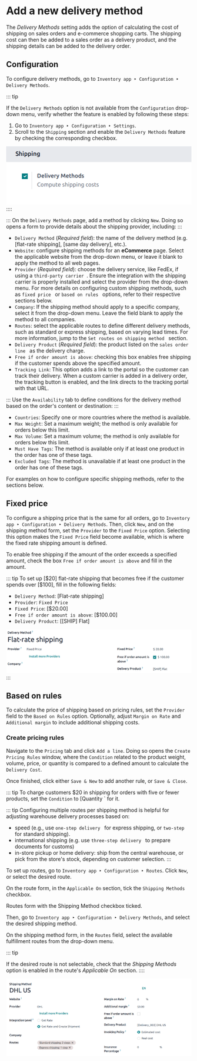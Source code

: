 # Add a new delivery method

The *Delivery Methods* setting adds the option of calculating the cost
of shipping on sales orders and e-commerce shopping carts. The shipping
cost can then be added to a sales order as a delivery product, and the
shipping details can be added to the delivery order.


## Configuration

To configure delivery methods, go to
`Inventory app ‣ Configuration ‣ Delivery
Methods`.

::: tip

If the `Delivery Methods` option is
not available from the `Configuration` drop-down menu, verify whether the feature is enabled
by following these steps:

1.  Go to
    `Inventory app ‣ Configuration ‣ Settings`.
2.  Scroll to the `Shipping` section
    and enable the `Delivery Methods`
    feature by checking the corresponding checkbox.

![The Delivery Methods feature enabled in the settings.](new_delivery_method/enable-delivery.png)
::::

::: 
On the `Delivery Methods` page, add a
method by clicking `New`. Doing so
opens a form to provide details about the shipping provider, including:
:::

- `Delivery Method` (*Required
  field*): the name of the delivery method (e.g. [flat-rate
  shipping], [same day delivery], etc.).
- `Website`: configure shipping
  methods for an **eCommerce** page. Select the applicable website from
  the drop-down menu, or leave it blank to apply the method to all web
  pages.
- `Provider` (*Required field*):
  choose the delivery service, like FedEx, if using a
  `third-party carrier `. Ensure the integration with the shipping carrier is
  properly installed and select the provider from the drop-down menu.
  For more details on configuring custom shipping methods, such as
  `fixed price
  ` or
  `based on rules ` options, refer to their respective sections below.
- `Company`: If the shipping method
  should apply to a specific company, select it from the drop-down menu.
  Leave the field blank to apply the method to all companies.
- `Routes`: select the applicable
  routes to define different delivery methods, such as standard or
  express shipping, based on varying lead times. For more information,
  jump to the
  `Set routes on shipping method ` section.
- `Delivery Product` (*Required
  field*): the product listed on the `sales order line
  ` as the
  delivery charge.
- `Free if order amount is above`:
  checking this box enables free shipping if the customer spends above
  the specified amount.
- `Tracking Link`: This option adds a
  link to the portal so the customer can track their delivery. When a
  custom carrier is added in a delivery order, the tracking button is
  enabled, and the link directs to the tracking portal with that URL.

::: 
Use the `Availability` tab to define
conditions for the delivery method based on the order\'s content or
destination:
:::

- `Countries`: Specify one or more
  countries where the method is available.
- `Max Weight`: Set a maximum weight;
  the method is only available for orders below this limit.
- `Max Volume`: Set a maximum volume;
  the method is only available for orders below this limit.
- `Must Have Tags`: The method is
  available only if at least one product in the order has one of these
  tags.
- `Excluded Tags`: The method is
  unavailable if at least one product in the order has one of these
  tags.

For examples on how to configure specific shipping methods, refer to the
sections below.

## Fixed price 

To configure a shipping price that is the same for all orders, go to
`Inventory app
‣ Configuration ‣ Delivery Methods`. Then, click `New`, and on the shipping method form, set the
`Provider` to the
`Fixed Price` option. Selecting this
option makes the `Fixed Price` field
become available, which is where the fixed rate shipping amount is
defined.

To enable free shipping if the amount of the order exceeds a specified
amount, check the box `Free if order amount is above` and fill in the amount.

::: tip
To set up [\$20] flat-rate shipping that becomes free if the
customer spends over [\$100], fill in the following fields:

- `Delivery Method`: [Flat-rate
  shipping]
- `Provider`:
  `Fixed Price`
- `Fixed Price`:
  [\$20.00]
- `Free if order amount is above`:
  [\$100.00]
- `Delivery Product`: [\[SHIP\]
  Flat]

![Example of filling out a shipping method.](new_delivery_method/new-shipping-method.png)
:::

## Based on rules 

To calculate the price of shipping based on pricing rules, set the
`Provider` field to the
`Based on Rules` option. Optionally,
adjust `Margin on Rate` and
`Additional margin` to include
additional shipping costs.

### Create pricing rules

Navigate to the `Pricing` tab and
click `Add a line`. Doing so opens
the `Create Pricing Rules` window,
where the `Condition` related to the
product weight, volume, price, or quantity is compared to a defined
amount to calculate the `Delivery Cost`.

Once finished, click either `Save & New` to add another rule, or
`Save & Close`.

::: tip
To charge customers \$20 in shipping for orders with five or fewer
products, set the `Condition` to
[Quantity \`
for it.

::: tip
Configuring multiple routes per shipping method is helpful for adjusting
warehouse delivery processes based on:

- speed (e.g., use
  `one-step delivery ` for express shipping, or
  `two-step ` for standard shipping).
- international shipping (e.g. use `three-step delivery
  ` to prepare documents for customs)
- in-store pickup or home delivery: ship from the central warehouse, or
  pick from the store\'s stock, depending on customer selection.
:::

To set up routes, go to
`Inventory app ‣ Configuration ‣ Routes`. Click `New`,
or select the desired route.

On the route form, in the `Applicable On` section, tick the `Shipping Methods` checkbox.



Routes form with the Shipping Method checkbox ticked.


Then, go to
`Inventory app ‣ Configuration ‣ Delivery Methods`, and select the desired shipping method.

On the shipping method form, in the `Routes` field, select the available fulfillment routes from the
drop-down menu.

::: tip

If the desired route is not selectable, check that the *Shipping
Methods* option is enabled in the route\'s *Applicable On* section.
::::

![Show set routes on shipping method form.](new_delivery_method/set-routes.png)
